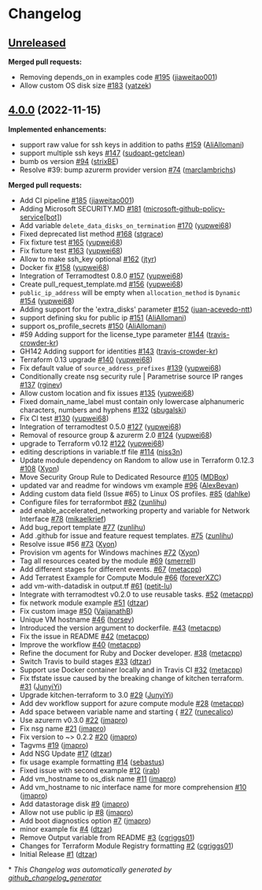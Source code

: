 # Changelog

## [Unreleased](https://github.com/Azure/terraform-azurerm-compute/tree/HEAD)

**Merged pull requests:**

- Removing depends\_on in examples code [\#195](https://github.com/Azure/terraform-azurerm-compute/pull/195) ([jiaweitao001](https://github.com/jiaweitao001))
- Allow custom OS disk size [\#183](https://github.com/Azure/terraform-azurerm-compute/pull/183) ([yatzek](https://github.com/yatzek))

## [4.0.0](https://github.com/Azure/terraform-azurerm-compute/tree/4.0.0) (2022-11-15)

**Implemented enhancements:**

- support raw value for ssh keys in addition to paths [\#159](https://github.com/Azure/terraform-azurerm-compute/pull/159) ([AliAllomani](https://github.com/AliAllomani))
- support multiple ssh keys [\#147](https://github.com/Azure/terraform-azurerm-compute/pull/147) ([sudoapt-getclean](https://github.com/sudoapt-getclean))
- bumb os version [\#94](https://github.com/Azure/terraform-azurerm-compute/pull/94) ([strixBE](https://github.com/strixBE))
- Resolve \#39: bump azurerm provider version [\#74](https://github.com/Azure/terraform-azurerm-compute/pull/74) ([marclambrichs](https://github.com/marclambrichs))

**Merged pull requests:**

- Add CI pipeline [\#185](https://github.com/Azure/terraform-azurerm-compute/pull/185) ([jiaweitao001](https://github.com/jiaweitao001))
- Adding Microsoft SECURITY.MD [\#181](https://github.com/Azure/terraform-azurerm-compute/pull/181) ([microsoft-github-policy-service[bot]](https://github.com/apps/microsoft-github-policy-service))
- Add variable `delete_data_disks_on_termination` [\#170](https://github.com/Azure/terraform-azurerm-compute/pull/170) ([yupwei68](https://github.com/yupwei68))
- Fixed deprecated list method [\#168](https://github.com/Azure/terraform-azurerm-compute/pull/168) ([stgrace](https://github.com/stgrace))
- Fix fixture test [\#165](https://github.com/Azure/terraform-azurerm-compute/pull/165) ([yupwei68](https://github.com/yupwei68))
- Fix fixture test [\#163](https://github.com/Azure/terraform-azurerm-compute/pull/163) ([yupwei68](https://github.com/yupwei68))
- Allow to make ssh\_key optional [\#162](https://github.com/Azure/terraform-azurerm-compute/pull/162) ([jtyr](https://github.com/jtyr))
- Docker fix [\#158](https://github.com/Azure/terraform-azurerm-compute/pull/158) ([yupwei68](https://github.com/yupwei68))
- Integration of Terramodtest 0.8.0 [\#157](https://github.com/Azure/terraform-azurerm-compute/pull/157) ([yupwei68](https://github.com/yupwei68))
- Create pull\_request\_template.md [\#156](https://github.com/Azure/terraform-azurerm-compute/pull/156) ([yupwei68](https://github.com/yupwei68))
- `public_ip_address` will be empty when `allocation_method` is `Dynamic` [\#154](https://github.com/Azure/terraform-azurerm-compute/pull/154) ([yupwei68](https://github.com/yupwei68))
- Adding support for the 'extra\_disks' parameter [\#152](https://github.com/Azure/terraform-azurerm-compute/pull/152) ([juan-acevedo-ntt](https://github.com/juan-acevedo-ntt))
- support defining sku for public ip [\#151](https://github.com/Azure/terraform-azurerm-compute/pull/151) ([AliAllomani](https://github.com/AliAllomani))
- support os\_profile\_secrets [\#150](https://github.com/Azure/terraform-azurerm-compute/pull/150) ([AliAllomani](https://github.com/AliAllomani))
- \#59 Adding support for the license\_type parameter [\#144](https://github.com/Azure/terraform-azurerm-compute/pull/144) ([travis-crowder-kr](https://github.com/travis-crowder-kr))
- GH142 Adding support for identities [\#143](https://github.com/Azure/terraform-azurerm-compute/pull/143) ([travis-crowder-kr](https://github.com/travis-crowder-kr))
- Terraform 0.13 upgrade [\#140](https://github.com/Azure/terraform-azurerm-compute/pull/140) ([yupwei68](https://github.com/yupwei68))
- Fix default value of `source_address_prefixes` [\#139](https://github.com/Azure/terraform-azurerm-compute/pull/139) ([yupwei68](https://github.com/yupwei68))
- Conditionally create nsg security rule | Parametrise source IP ranges [\#137](https://github.com/Azure/terraform-azurerm-compute/pull/137) ([rginev](https://github.com/rginev))
- Allow custom location and fix issues [\#135](https://github.com/Azure/terraform-azurerm-compute/pull/135) ([yupwei68](https://github.com/yupwei68))
- Fixed domain\_name\_label must contain only lowercase alphanumeric characters, numbers and hyphens [\#132](https://github.com/Azure/terraform-azurerm-compute/pull/132) ([sbugalski](https://github.com/sbugalski))
- Fix CI test [\#130](https://github.com/Azure/terraform-azurerm-compute/pull/130) ([yupwei68](https://github.com/yupwei68))
- Integration of terramodtest 0.5.0 [\#127](https://github.com/Azure/terraform-azurerm-compute/pull/127) ([yupwei68](https://github.com/yupwei68))
- Removal of resource group & azurerm 2.0 [\#124](https://github.com/Azure/terraform-azurerm-compute/pull/124) ([yupwei68](https://github.com/yupwei68))
- upgrade to Terraform v0.12 [\#122](https://github.com/Azure/terraform-azurerm-compute/pull/122) ([yupwei68](https://github.com/yupwei68))
- editing descriptions in variable.tf file [\#114](https://github.com/Azure/terraform-azurerm-compute/pull/114) ([niss3n](https://github.com/niss3n))
- Update module dependency on Random to allow use in Terraform 0.12.3 [\#108](https://github.com/Azure/terraform-azurerm-compute/pull/108) ([Xyon](https://github.com/Xyon))
- Move Security Group Rule to Dedicated Resource [\#105](https://github.com/Azure/terraform-azurerm-compute/pull/105) ([MDBox](https://github.com/MDBox))
- updated var and readme for windows vm example [\#96](https://github.com/Azure/terraform-azurerm-compute/pull/96) ([AlexBevan](https://github.com/AlexBevan))
- Adding custom data field \(Issue \#65\) to Linux OS profiles. [\#85](https://github.com/Azure/terraform-azurerm-compute/pull/85) ([dahlke](https://github.com/dahlke))
- Configure files for terraformbot [\#82](https://github.com/Azure/terraform-azurerm-compute/pull/82) ([zunlihu](https://github.com/zunlihu))
- add enable\_accelerated\_networking property and variable for Network Interface [\#78](https://github.com/Azure/terraform-azurerm-compute/pull/78) ([mikaelkrief](https://github.com/mikaelkrief))
- Add bug\_report template [\#77](https://github.com/Azure/terraform-azurerm-compute/pull/77) ([zunlihu](https://github.com/zunlihu))
- Add .github for issue and feature request templates. [\#75](https://github.com/Azure/terraform-azurerm-compute/pull/75) ([zunlihu](https://github.com/zunlihu))
- Resolve issue \#56 [\#73](https://github.com/Azure/terraform-azurerm-compute/pull/73) ([Xyon](https://github.com/Xyon))
- Provision vm agents for Windows machines [\#72](https://github.com/Azure/terraform-azurerm-compute/pull/72) ([Xyon](https://github.com/Xyon))
- Tag all resources ceated by the module [\#69](https://github.com/Azure/terraform-azurerm-compute/pull/69) ([smerrell](https://github.com/smerrell))
- Add different stages for different events. [\#67](https://github.com/Azure/terraform-azurerm-compute/pull/67) ([metacpp](https://github.com/metacpp))
- Add Terratest Example for Compute Module [\#66](https://github.com/Azure/terraform-azurerm-compute/pull/66) ([foreverXZC](https://github.com/foreverXZC))
- add vm-with-datadisk in output.tf [\#61](https://github.com/Azure/terraform-azurerm-compute/pull/61) ([petit-lu](https://github.com/petit-lu))
- Integrate with terramodtest v0.2.0 to use reusable tasks. [\#52](https://github.com/Azure/terraform-azurerm-compute/pull/52) ([metacpp](https://github.com/metacpp))
- fix network module example [\#51](https://github.com/Azure/terraform-azurerm-compute/pull/51) ([dtzar](https://github.com/dtzar))
- Fix custom image [\#50](https://github.com/Azure/terraform-azurerm-compute/pull/50) ([VaijanathB](https://github.com/VaijanathB))
- Unique VM hostname  [\#46](https://github.com/Azure/terraform-azurerm-compute/pull/46) ([horsey](https://github.com/horsey))
- Introduced the version argument to dockerfile. [\#43](https://github.com/Azure/terraform-azurerm-compute/pull/43) ([metacpp](https://github.com/metacpp))
- Fix the issue in README [\#42](https://github.com/Azure/terraform-azurerm-compute/pull/42) ([metacpp](https://github.com/metacpp))
- Improve the workflow [\#40](https://github.com/Azure/terraform-azurerm-compute/pull/40) ([metacpp](https://github.com/metacpp))
- Refine the document for Ruby and Docker developer. [\#38](https://github.com/Azure/terraform-azurerm-compute/pull/38) ([metacpp](https://github.com/metacpp))
- Switch Travis to build stages [\#33](https://github.com/Azure/terraform-azurerm-compute/pull/33) ([dtzar](https://github.com/dtzar))
- Support use Docker container locally and in Travis CI [\#32](https://github.com/Azure/terraform-azurerm-compute/pull/32) ([metacpp](https://github.com/metacpp))
- Fix tfstate issue caused by the breaking change of kitchen terraform. [\#31](https://github.com/Azure/terraform-azurerm-compute/pull/31) ([JunyiYi](https://github.com/JunyiYi))
- Upgrade kitchen-terraform to 3.0 [\#29](https://github.com/Azure/terraform-azurerm-compute/pull/29) ([JunyiYi](https://github.com/JunyiYi))
- Add dev workflow support for azure compute module [\#28](https://github.com/Azure/terraform-azurerm-compute/pull/28) ([metacpp](https://github.com/metacpp))
- Add space between variable name and starting { [\#27](https://github.com/Azure/terraform-azurerm-compute/pull/27) ([runecalico](https://github.com/runecalico))
- Use azurerm v0.3.0 [\#22](https://github.com/Azure/terraform-azurerm-compute/pull/22) ([jmapro](https://github.com/jmapro))
- Fix nsg name [\#21](https://github.com/Azure/terraform-azurerm-compute/pull/21) ([jmapro](https://github.com/jmapro))
- Fix version to ~\> 0.2.2 [\#20](https://github.com/Azure/terraform-azurerm-compute/pull/20) ([jmapro](https://github.com/jmapro))
- Tagvms [\#19](https://github.com/Azure/terraform-azurerm-compute/pull/19) ([jmapro](https://github.com/jmapro))
- Add NSG Update [\#17](https://github.com/Azure/terraform-azurerm-compute/pull/17) ([dtzar](https://github.com/dtzar))
- fix usage example formatting [\#14](https://github.com/Azure/terraform-azurerm-compute/pull/14) ([sebastus](https://github.com/sebastus))
- Fixed issue with second example [\#12](https://github.com/Azure/terraform-azurerm-compute/pull/12) ([irab](https://github.com/irab))
- Add vm\_hostname to os\_disk name [\#11](https://github.com/Azure/terraform-azurerm-compute/pull/11) ([jmapro](https://github.com/jmapro))
- Add vm\_hostname to nic interface name for more comprehension [\#10](https://github.com/Azure/terraform-azurerm-compute/pull/10) ([jmapro](https://github.com/jmapro))
- Add datastorage disk [\#9](https://github.com/Azure/terraform-azurerm-compute/pull/9) ([jmapro](https://github.com/jmapro))
- Allow not use public ip [\#8](https://github.com/Azure/terraform-azurerm-compute/pull/8) ([jmapro](https://github.com/jmapro))
- Add boot diagnostics option [\#7](https://github.com/Azure/terraform-azurerm-compute/pull/7) ([jmapro](https://github.com/jmapro))
- minor example fix [\#4](https://github.com/Azure/terraform-azurerm-compute/pull/4) ([dtzar](https://github.com/dtzar))
- Remove Output variable from README [\#3](https://github.com/Azure/terraform-azurerm-compute/pull/3) ([cgriggs01](https://github.com/cgriggs01))
- Changes for Terraform Module Registry formatting [\#2](https://github.com/Azure/terraform-azurerm-compute/pull/2) ([cgriggs01](https://github.com/cgriggs01))
- Initial Release [\#1](https://github.com/Azure/terraform-azurerm-compute/pull/1) ([dtzar](https://github.com/dtzar))



\* *This Changelog was automatically generated by [github_changelog_generator](https://github.com/github-changelog-generator/github-changelog-generator)*

